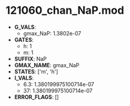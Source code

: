 # 121060_chan_NaP.mod

- **G_VALS**:
  - gmax_NaP: 1.3802e-07
- **GATES**:
  - h: 1
  - m: 1
- **SUFFIX**: NaP
- **GMAX_NAME**: gmax_NaP
- **STATES**: ['m', 'h']
- **I_VALS**:
  - 6.3: 1.380199975100714e-07
  - 37: 1.380199975100714e-07
- **ERROR_FLAGS**: []
